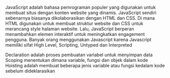 JavaScript adalah bahasa pemrograman populer yang digunakan untuk membuat situs dengan konten website yang dinamis.
JavaScript sendiri sebenarnya biasanya dikolaborasikan dengan HTML dan CSS. Di mana HTML digunakan untuk membuat struktur website dan CSS untuk merancang style halaman website. 
Lalu, JavaScript berperan menambahkan elemen interaktif untuk meningkatkan engagement pengguna. 
Banyak orang menggunakan Javascript karena Javascript memiliki sifat High Level, Scripting, Untyped dan Interpreted

Declaration adalah proses pembuatan variabel untuk menyimpan data
Scoping menentukan dimana variable, fungsi dan objek dalam kode
Hoisting adalah membuat beberapa jenis variable atau fungsi kedalam kode sebelum dideklarasikan

